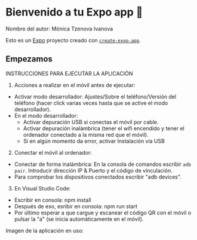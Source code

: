 # Bienvenido a tu Expo app 👋
Nombre del autor: Mónica Tzenova Ivanova

Esto es un [Expo](https://expo.dev) proyecto creado con [`create-expo-app`](https://www.npmjs.com/package/create-expo-app).

## Empezamos

INSTRUCCIONES PARA EJECUTAR LA APLICACIÓN

1. Acciones a realizar  en el móvil antes de ejecutar:
  - Activar modo desarrollador: Ajustes/Sobre el teléfono/Versión del teléfono (hacer click varias veces hasta que se active el modo desarrollador).
  - En el modo desarrollador:
    - Activar depuración USB si conectas el móvil por cable.
    - Activar depuración inalámbrica (tener el wifi encendido y tener el ordenador conectado a la misma red que el móvil).
    - Si en algún momento da error, activar Instalación vía USB
 
2. Conectar el móvil al ordenador:
  - Conectar de forma inalámbrica: En la consola de comandos escribir ```adb pair```. Introducir dirección IP & Puerto y el código de vinculación.
  - Para comprobar los dispositivos conectados escribir "adb devices".

3. En Visual Studio Code:
  - Escribir en consola: npm install
  - Después de eso, esribir en consola: npm run start
  - Por último esperar a que cargue y escanear el código QR con el móvil o pulsar la "a" (se inicia automáticamente en el móvil).

Imagen de la aplicación en uso:
